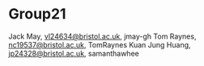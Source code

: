 # Group21

Jack May, vl24634@bristol.ac.uk, jmay-gh
Tom Raynes, nc19537@bristol.ac.uk, TomRaynes
Kuan Jung Huang, jp24328@bristol.ac.uk, samanthawhee
